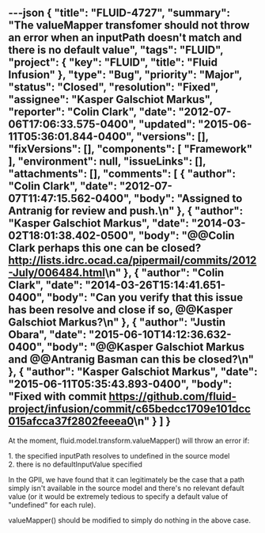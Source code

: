 ---json
{
  "title": "FLUID-4727",
  "summary": "The valueMapper transfomer should not throw an error when an inputPath doesn't match and there is no default value",
  "tags": "FLUID",
  "project": {
    "key": "FLUID",
    "title": "Fluid Infusion"
  },
  "type": "Bug",
  "priority": "Major",
  "status": "Closed",
  "resolution": "Fixed",
  "assignee": "Kasper Galschiot Markus",
  "reporter": "Colin Clark",
  "date": "2012-07-06T17:06:33.575-0400",
  "updated": "2015-06-11T05:36:01.844-0400",
  "versions": [],
  "fixVersions": [],
  "components": [
    "Framework"
  ],
  "environment": null,
  "issueLinks": [],
  "attachments": [],
  "comments": [
    {
      "author": "Colin Clark",
      "date": "2012-07-07T11:47:15.562-0400",
      "body": "Assigned to Antranig for review and push.\n"
    },
    {
      "author": "Kasper Galschiot Markus",
      "date": "2014-03-02T18:01:38.402-0500",
      "body": "@@Colin Clark perhaps this one can be closed? <http://lists.idrc.ocad.ca/pipermail/commits/2012-July/006484.html>\n"
    },
    {
      "author": "Colin Clark",
      "date": "2014-03-26T15:14:41.651-0400",
      "body": "Can you verify that this issue has been resolve and close if so, @@Kasper Galschiot Markus?\n"
    },
    {
      "author": "Justin Obara",
      "date": "2015-06-10T14:12:36.632-0400",
      "body": "@@Kasper Galschiot Markus and @@Antranig Basman can this be closed?\n"
    },
    {
      "author": "Kasper Galschiot Markus",
      "date": "2015-06-11T05:35:43.893-0400",
      "body": "Fixed with commit <https://github.com/fluid-project/infusion/commit/c65bedcc1709e101dcc015afcca37f2802feeea0>\n"
    }
  ]
}
---
At the moment, fluid.model.transform.valueMapper() will throw an error if:

1\. the specified inputPath resolves to undefined in the source model\
2\. there is no defaultInputValue specified

In the GPII, we have found that it can legitimately be the case that a path simply isn't available in the source model and there's no relevant default value (or it would be extremely tedious to specify a default value of "undefined" for each rule).

valueMapper() should be modified to simply do nothing in the above case.

        